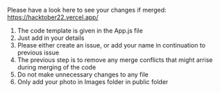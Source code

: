 Please have a look here to see your changes if merged: https://hacktober22.vercel.app/
<ol>
  <li> The code template is given in the App.js file </li>
  <li> Just add in your details </li>
  <li> Please either create an issue, or add your name in continuation to previous issue</li>
  <li> The previous step is to remove any merge conflicts that might arrise during merging of the code</li>
  <li> Do not make unnecessary changes to any file </li>
  <li> Only add your photo in Images folder in public folder </li>
  </ol>


